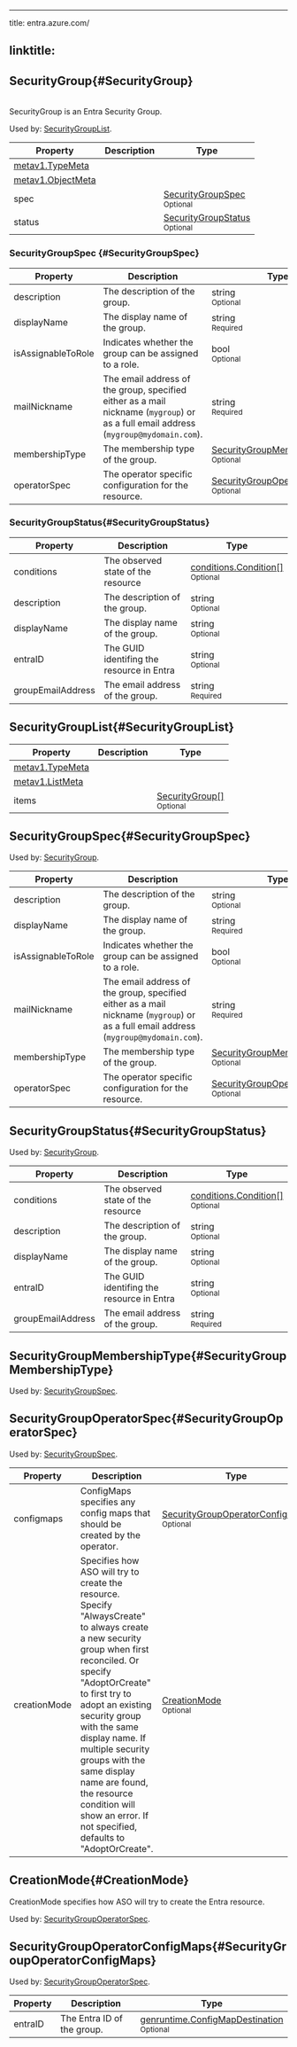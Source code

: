 ---

title: entra.azure.com/

linktitle:
----------

SecurityGroup{#SecurityGroup}
-----------------------------

<br/>SecurityGroup is an Entra Security Group.

Used by: [SecurityGroupList](#SecurityGroupList).

| Property                                                                                | Description | Type                                                                    |
|-----------------------------------------------------------------------------------------|-------------|-------------------------------------------------------------------------|
| [metav1.TypeMeta](https://pkg.go.dev/k8s.io/apimachinery/pkg/apis/meta/v1#TypeMeta)     |             |                                                                         |
| [metav1.ObjectMeta](https://pkg.go.dev/k8s.io/apimachinery/pkg/apis/meta/v1#ObjectMeta) |             |                                                                         |
| spec                                                                                    |             | [SecurityGroupSpec](#SecurityGroupSpec)<br/><small>Optional</small>     |
| status                                                                                  |             | [SecurityGroupStatus](#SecurityGroupStatus)<br/><small>Optional</small> |

### SecurityGroupSpec {#SecurityGroupSpec}

| Property           | Description                                                                                                                          | Type                                                                                    |
|--------------------|--------------------------------------------------------------------------------------------------------------------------------------|-----------------------------------------------------------------------------------------|
| description        | The description of the group.                                                                                                        | string<br/><small>Optional</small>                                                      |
| displayName        | The display name of the group.                                                                                                       | string<br/><small>Required</small>                                                      |
| isAssignableToRole | Indicates whether the group can be assigned to a role.                                                                               | bool<br/><small>Optional</small>                                                        |
| mailNickname       | The email address of the group, specified either as a mail nickname (`mygroup`) or as a full email address (`mygroup@mydomain.com`). | string<br/><small>Required</small>                                                      |
| membershipType     | The membership type of the group.                                                                                                    | [SecurityGroupMembershipType](#SecurityGroupMembershipType)<br/><small>Optional</small> |
| operatorSpec       | The operator specific configuration for the resource.                                                                                | [SecurityGroupOperatorSpec](#SecurityGroupOperatorSpec)<br/><small>Optional</small>     |

### SecurityGroupStatus{#SecurityGroupStatus}

| Property          | Description                               | Type                                                                                                                                                    |
|-------------------|-------------------------------------------|---------------------------------------------------------------------------------------------------------------------------------------------------------|
| conditions        | The observed state of the resource        | [conditions.Condition[]](https://pkg.go.dev/github.com/Azure/azure-service-operator/v2/pkg/genruntime/conditions#Condition)<br/><small>Optional</small> |
| description       | The description of the group.             | string<br/><small>Optional</small>                                                                                                                      |
| displayName       | The display name of the group.            | string<br/><small>Optional</small>                                                                                                                      |
| entraID           | The GUID identifing the resource in Entra | string<br/><small>Optional</small>                                                                                                                      |
| groupEmailAddress | The email address of the group.           | string<br/><small>Required</small>                                                                                                                      |

SecurityGroupList{#SecurityGroupList}
-------------------------------------

| Property                                                                            | Description | Type                                                          |
|-------------------------------------------------------------------------------------|-------------|---------------------------------------------------------------|
| [metav1.TypeMeta](https://pkg.go.dev/k8s.io/apimachinery/pkg/apis/meta/v1#TypeMeta) |             |                                                               |
| [metav1.ListMeta](https://pkg.go.dev/k8s.io/apimachinery/pkg/apis/meta/v1#ListMeta) |             |                                                               |
| items                                                                               |             | [SecurityGroup[]](#SecurityGroup)<br/><small>Optional</small> |

SecurityGroupSpec{#SecurityGroupSpec}
-------------------------------------

Used by: [SecurityGroup](#SecurityGroup).

| Property           | Description                                                                                                                          | Type                                                                                    |
|--------------------|--------------------------------------------------------------------------------------------------------------------------------------|-----------------------------------------------------------------------------------------|
| description        | The description of the group.                                                                                                        | string<br/><small>Optional</small>                                                      |
| displayName        | The display name of the group.                                                                                                       | string<br/><small>Required</small>                                                      |
| isAssignableToRole | Indicates whether the group can be assigned to a role.                                                                               | bool<br/><small>Optional</small>                                                        |
| mailNickname       | The email address of the group, specified either as a mail nickname (`mygroup`) or as a full email address (`mygroup@mydomain.com`). | string<br/><small>Required</small>                                                      |
| membershipType     | The membership type of the group.                                                                                                    | [SecurityGroupMembershipType](#SecurityGroupMembershipType)<br/><small>Optional</small> |
| operatorSpec       | The operator specific configuration for the resource.                                                                                | [SecurityGroupOperatorSpec](#SecurityGroupOperatorSpec)<br/><small>Optional</small>     |

SecurityGroupStatus{#SecurityGroupStatus}
-----------------------------------------

Used by: [SecurityGroup](#SecurityGroup).

| Property          | Description                               | Type                                                                                                                                                    |
|-------------------|-------------------------------------------|---------------------------------------------------------------------------------------------------------------------------------------------------------|
| conditions        | The observed state of the resource        | [conditions.Condition[]](https://pkg.go.dev/github.com/Azure/azure-service-operator/v2/pkg/genruntime/conditions#Condition)<br/><small>Optional</small> |
| description       | The description of the group.             | string<br/><small>Optional</small>                                                                                                                      |
| displayName       | The display name of the group.            | string<br/><small>Optional</small>                                                                                                                      |
| entraID           | The GUID identifing the resource in Entra | string<br/><small>Optional</small>                                                                                                                      |
| groupEmailAddress | The email address of the group.           | string<br/><small>Required</small>                                                                                                                      |

SecurityGroupMembershipType{#SecurityGroupMembershipType}
---------------------------------------------------------

Used by: [SecurityGroupSpec](#SecurityGroupSpec).

SecurityGroupOperatorSpec{#SecurityGroupOperatorSpec}
-----------------------------------------------------

Used by: [SecurityGroupSpec](#SecurityGroupSpec).

| Property     | Description                                                                                                                                                                                                                                                                                                                                                                                                | Type                                                                                            |
|--------------|------------------------------------------------------------------------------------------------------------------------------------------------------------------------------------------------------------------------------------------------------------------------------------------------------------------------------------------------------------------------------------------------------------|-------------------------------------------------------------------------------------------------|
| configmaps   | ConfigMaps specifies any config maps that should be created by the operator.                                                                                                                                                                                                                                                                                                                               | [SecurityGroupOperatorConfigMaps](#SecurityGroupOperatorConfigMaps)<br/><small>Optional</small> |
| creationMode | Specifies how ASO will try to create the resource. Specify "AlwaysCreate" to always create a new security group when first reconciled. Or specify "AdoptOrCreate" to first try to adopt an existing security group with the same display name. If multiple security groups with the same display name are found, the resource condition will show an error. If not specified, defaults to "AdoptOrCreate". | [CreationMode](#CreationMode)<br/><small>Optional</small>                                       |

CreationMode{#CreationMode}
---------------------------

CreationMode specifies how ASO will try to create the Entra resource.

Used by: [SecurityGroupOperatorSpec](#SecurityGroupOperatorSpec).

SecurityGroupOperatorConfigMaps{#SecurityGroupOperatorConfigMaps}
-----------------------------------------------------------------

Used by: [SecurityGroupOperatorSpec](#SecurityGroupOperatorSpec).

| Property | Description                | Type                                                                                                                                                             |
|----------|----------------------------|------------------------------------------------------------------------------------------------------------------------------------------------------------------|
| entraID  | The Entra ID of the group. | [genruntime.ConfigMapDestination](https://pkg.go.dev/github.com/Azure/azure-service-operator/v2/pkg/genruntime#ConfigMapDestination)<br/><small>Optional</small> |
